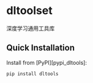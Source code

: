 # dltoolset
深度学习通用工具库

Quick Installation
------------------
Install from [PyPI][pypi_dltools]:

```
pip install dltools
```

